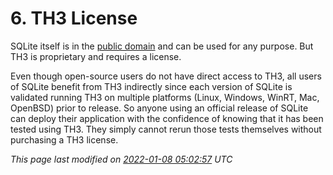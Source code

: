 # 6\. TH3 License


SQLite itself is in the [public domain](copyright.html) and
can be used for any purpose. But TH3 is proprietary and requires a license.



Even though open\-source users do not have direct access to TH3, all
users of SQLite benefit from TH3 indirectly since each version of SQLite is
validated running TH3 on multiple platforms (Linux, Windows, WinRT, Mac,
OpenBSD) prior to release. So anyone using an official release
of SQLite can deploy their application with the confidence of knowing that
it has been tested using TH3\. They simply cannot rerun those tests
themselves without purchasing a TH3 license.


*This page last modified on [2022\-01\-08 05:02:57](https://sqlite.org/docsrc/honeypot) UTC* 


